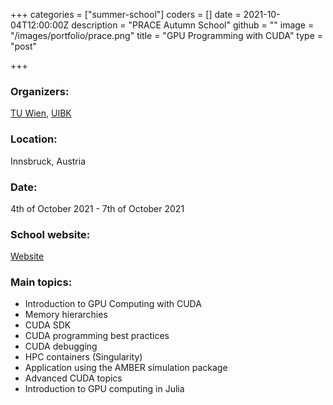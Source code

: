 +++
categories = ["summer-school"]
coders = []
date = 2021-10-04T12:00:00Z
description = "PRACE Autumn School"
github = ""
image = "/images/portfolio/prace.png"
title = "GPU Programming with CUDA"
type = "post"

+++
### Organizers:
[TU Wien](https://www.tuwien.at), [UIBK](https://uibk.ac.at)

### Location:
Innsbruck, Austria

### Date:
4th of October 2021 - 7th of October 2021

### School website:
[Website](https://events.prace-ri.eu/event/1154/overview)

### Main topics:
* Introduction to GPU Computing with CUDA
* Memory hierarchies
* CUDA SDK
* CUDA programming best practices
* CUDA debugging
* HPC containers (Singularity)
* Application using the AMBER simulation package
* Advanced CUDA topics
* Introduction to GPU computing in Julia
